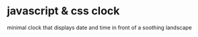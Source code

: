 # javascript & css clock

minimal clock that displays date and time in front of a soothing landscape